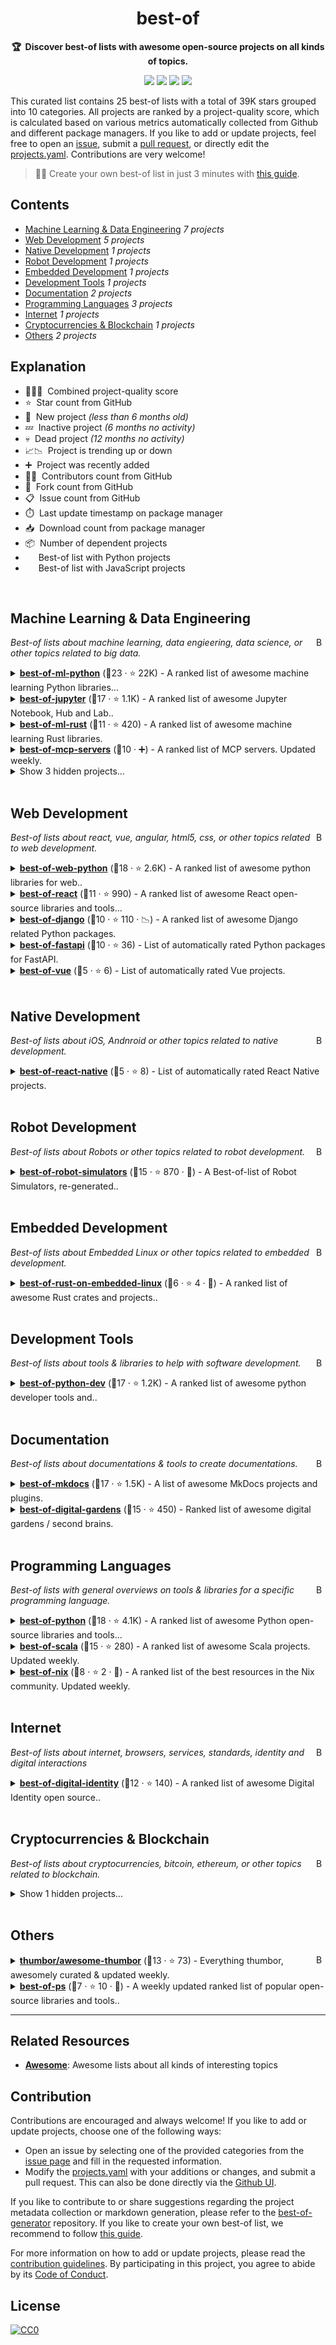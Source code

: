<!-- markdownlint-disable -->
<h1 align="center">
    best-of
    <br>
</h1>

<p align="center">
    <strong>🏆&nbsp; Discover best-of lists with awesome open-source projects on all kinds of topics.</strong>
</p>

<p align="center">
    <a href="https://best-of.org" title="Best-of Badge"><img src="http://bit.ly/3o3EHNN"></a>
    <a href="#Contents" title="Project Count"><img src="https://img.shields.io/badge/projects-25-blue.svg?color=5ac4bf"></a>
    <a href="#Contribution" title="Contributions are welcome"><img src="https://img.shields.io/badge/contributions-welcome-green.svg"></a>
    <a href="https://github.com/best-of-lists/best-of/releases" title="Best-of Updates"><img src="https://img.shields.io/github/release-date/best-of-lists/best-of?color=green&label=updated"></a>
</p>

This curated list contains 25 best-of lists with a total of 39K stars grouped into 10 categories. All projects are ranked by a project-quality score, which is calculated based on various metrics automatically collected from Github and different package managers. If you like to add or update projects, feel free to open an [issue](https://github.com/best-of-lists/best-of/issues/new/choose), submit a [pull request](https://github.com/best-of-lists/best-of/pulls), or directly edit the [projects.yaml](https://github.com/best-of-lists/best-of/edit/main/projects.yaml). Contributions are very welcome!

> 🧙‍♂️ Create your own best-of list in just 3 minutes with [this guide](https://github.com/best-of-lists/best-of/blob/main/create-best-of-list.md).

## Contents

- [Machine Learning & Data Engineering](#machine-learning--data-engineering) _7 projects_
- [Web Development](#web-development) _5 projects_
- [Native Development](#native-development) _1 projects_
- [Robot Development](#robot-development) _1 projects_
- [Embedded Development](#embedded-development) _1 projects_
- [Development Tools](#development-tools) _1 projects_
- [Documentation](#documentation) _2 projects_
- [Programming Languages](#programming-languages) _3 projects_
- [Internet](#internet) _1 projects_
- [Cryptocurrencies & Blockchain](#cryptocurrencies--blockchain) _1 projects_
- [Others](#others) _2 projects_

## Explanation
- 🥇🥈🥉&nbsp; Combined project-quality score
- ⭐️&nbsp; Star count from GitHub
- 🐣&nbsp; New project _(less than 6 months old)_
- 💤&nbsp; Inactive project _(6 months no activity)_
- 💀&nbsp; Dead project _(12 months no activity)_
- 📈📉&nbsp; Project is trending up or down
- ➕&nbsp; Project was recently added
- 👨‍💻&nbsp; Contributors count from GitHub
- 🔀&nbsp; Fork count from GitHub
- 📋&nbsp; Issue count from GitHub
- ⏱️&nbsp; Last update timestamp on package manager
- 📥&nbsp; Download count from package manager
- 📦&nbsp; Number of dependent projects
- <img src="https://www.python.org/static/favicon.ico" style="display:inline;" width="13" height="13">&nbsp; Best-of list with Python projects
- <img src="https://cdn.icon-icons.com/icons2/2108/PNG/512/javascript_icon_130900.png" style="display:inline;" width="13" height="13">&nbsp; Best-of list with JavaScript projects

<br>

## Machine Learning & Data Engineering

<a href="#contents"><img align="right" width="15" height="15" src="https://git.io/JtehR" alt="Back to top"></a>

_Best-of lists about machine learning, data engieering, data science, or other topics related to big data._

<details><summary><b><a href="https://github.com/lukasmasuch/best-of-ml-python">best-of-ml-python</a></b> (🥇23 ·  ⭐ 22K) - A ranked list of awesome machine learning Python libraries... <code><img src="https://www.python.org/static/favicon.ico" style="display:inline;" width="13" height="13"></code></summary>

- [GitHub](https://github.com/lukasmasuch/best-of-ml-python) (👨‍💻 54 · 🔀 2.8K · 📋 61 - 44% open · ⏱️ 28.08.2025):

	```
	git clone https://github.com/ml-tooling/best-of-ml-python
	```
</details>
<details><summary><b><a href="https://github.com/ml-tooling/best-of-jupyter">best-of-jupyter</a></b> (🥈17 ·  ⭐ 1.1K) - A ranked list of awesome Jupyter Notebook, Hub and Lab.. <code><img src="https://www.python.org/static/favicon.ico" style="display:inline;" width="13" height="13"></code></summary>

- [GitHub](https://github.com/ml-tooling/best-of-jupyter) (👨‍💻 13 · 🔀 85 · 📋 6 - 33% open · ⏱️ 28.08.2025):

	```
	git clone https://github.com/ml-tooling/best-of-jupyter
	```
</details>
<details><summary><b><a href="https://github.com/e-tornike/best-of-ml-rust">best-of-ml-rust</a></b> (🥉11 ·  ⭐ 420) - A ranked list of awesome machine learning Rust libraries.</summary>

- [GitHub](https://github.com/e-tornike/best-of-ml-rust) (👨‍💻 4 · 🔀 19 · ⏱️ 03.08.2025):

	```
	git clone https://github.com/e-tornike/best-of-ml-rust
	```
</details>
<details><summary><b><a href="https://github.com/tolkonepiu/best-of-mcp-servers">best-of-mcp-servers</a></b> (🥉10 · ➕) - A ranked list of MCP servers. Updated weekly.</summary>

- [GitHub](https://github.com/tolkonepiu/best-of-mcp-servers) (👨‍💻 3 · ⏱️ 25.08.2025):

	```
	git clone https://github.com/tolkonepiu/best-of-mcp-servers
	```
</details>
<details><summary>Show 3 hidden projects...</summary>

- <b><a href="https://github.com/taranjeet/awesome-gpts">awesome-gpts</a></b> (🥈13 ·  ⭐ 1.3K · 💀) - Collection of all the GPTs created by the community. <code><img src="https://www.python.org/static/favicon.ico" style="display:inline;" width="13" height="13"></code>
- <b><a href="https://github.com/jrieke/best-of-streamlit">best-of-streamlit</a></b> (🥈13 ·  ⭐ 1.3K · 💀) - A ranked gallery of awesome streamlit apps built by the.. <code><img src="https://www.python.org/static/favicon.ico" style="display:inline;" width="13" height="13"></code>
- <b><a href="https://github.com/e-tornike/best-of-ml-julia">best-of-ml-julia</a></b> (🥉7 ·  ⭐ 24 · 💀) - A ranked list of awesome machine learning Julia libraries.
</details>
<br>

## Web Development

<a href="#contents"><img align="right" width="15" height="15" src="https://git.io/JtehR" alt="Back to top"></a>

_Best-of lists about react, vue, angular, html5, css, or other topics related to web development._

<details><summary><b><a href="https://github.com/ml-tooling/best-of-web-python">best-of-web-python</a></b> (🥇18 ·  ⭐ 2.6K) - A ranked list of awesome python libraries for web.. <code><img src="https://www.python.org/static/favicon.ico" style="display:inline;" width="13" height="13"></code></summary>

- [GitHub](https://github.com/ml-tooling/best-of-web-python) (👨‍💻 16 · 🔀 190 · 📋 4 - 25% open · ⏱️ 28.08.2025):

	```
	git clone https://github.com/ml-tooling/best-of-web-python
	```
</details>
<details><summary><b><a href="https://github.com/lukasmasuch/best-of-react">best-of-react</a></b> (🥈11 ·  ⭐ 990) - A ranked list of awesome React open-source libraries and tools... <code><img src="https://cdn.icon-icons.com/icons2/2108/PNG/512/javascript_icon_130900.png" style="display:inline;" width="13" height="13"></code></summary>

- [GitHub](https://github.com/lukasmasuch/best-of-react) (👨‍💻 9 · 🔀 110 · 📋 4 - 50% open · ⏱️ 28.08.2025):

	```
	git clone https://github.com/lukasmasuch/best-of-react
	```
</details>
<details><summary><b><a href="https://github.com/fkromer/best-of-django">best-of-django</a></b> (🥉10 ·  ⭐ 110 · 📉) - A ranked list of awesome Django related Python packages. <code><img src="https://www.python.org/static/favicon.ico" style="display:inline;" width="13" height="13"></code></summary>

- [GitHub](https://github.com/fkromer/best-of-django) (👨‍💻 3 · 🔀 12 · ⏱️ 02.08.2025):

	```
	git clone https://github.com/fkromer/best-of-django
	```
</details>
<details><summary><b><a href="https://github.com/fkromer/best-of-fastapi">best-of-fastapi</a></b> (🥉10 ·  ⭐ 36) - List of automatically rated Python packages for FastAPI. <code><img src="https://www.python.org/static/favicon.ico" style="display:inline;" width="13" height="13"></code></summary>

- [GitHub](https://github.com/fkromer/best-of-fastapi) (👨‍💻 3 · 🔀 1 · ⏱️ 23.08.2025):

	```
	git clone https://github.com/fkromer/best-of-fastapi
	```
</details>
<details><summary><b><a href="https://github.com/fkromer/best-of-vue">best-of-vue</a></b> (🥉5 ·  ⭐ 6) - List of automatically rated Vue projects. <code><img src="https://cdn.icon-icons.com/icons2/2108/PNG/512/javascript_icon_130900.png" style="display:inline;" width="13" height="13"></code></summary>

- [GitHub](https://github.com/fkromer/best-of-vue) (👨‍💻 2 · ⏱️ 22.05.2025):

	```
	git clone https://github.com/fkromer/best-of-vue
	```
</details>
<br>

## Native Development

<a href="#contents"><img align="right" width="15" height="15" src="https://git.io/JtehR" alt="Back to top"></a>

_Best-of lists about iOS, Andnroid or other topics related to native development._

<details><summary><b><a href="https://github.com/fkromer/best-of-react-native">best-of-react-native</a></b> (🥇5 ·  ⭐ 8) - List of automatically rated React Native projects.</summary>

- [GitHub](https://github.com/fkromer/best-of-react-native) (👨‍💻 2 · 🔀 2 · ⏱️ 22.05.2025):

	```
	git clone https://github.com/fkromer/best-of-react-native
	```
</details>
<br>

## Robot Development

<a href="#contents"><img align="right" width="15" height="15" src="https://git.io/JtehR" alt="Back to top"></a>

_Best-of lists about Robots or other topics related to robot development._

<details><summary><b><a href="https://github.com/knmcguire/best-of-robot-simulators">best-of-robot-simulators</a></b> (🥇15 ·  ⭐ 870 · 🐣) - A Best-of-list of Robot Simulators, re-generated..</summary>

- [GitHub](https://github.com/knmcguire/best-of-robot-simulators) (👨‍💻 8 · 🔀 51 · 📋 130 - 14% open · ⏱️ 20.08.2025):

	```
	git clone https://github.com/knmcguire/best-of-robot-simulators
	```
</details>
<br>

## Embedded Development

<a href="#contents"><img align="right" width="15" height="15" src="https://git.io/JtehR" alt="Back to top"></a>

_Best-of lists about Embedded Linux or other topics related to embedded development._

<details><summary><b><a href="https://github.com/fkromer/best-of-rust-on-embedded-linux">best-of-rust-on-embedded-linux</a></b> (🥇6 ·  ⭐ 4 · 🐣) - A ranked list of awesome Rust crates and projects..</summary>

- [GitHub](https://github.com/fkromer/best-of-rust-on-embedded-linux) (👨‍💻 4 · 🔀 1 · ⏱️ 23.08.2025):

	```
	git clone https://github.com/fkromer/best-of-rust-on-embedded-linux
	```
</details>
<br>

## Development Tools

<a href="#contents"><img align="right" width="15" height="15" src="https://git.io/JtehR" alt="Back to top"></a>

_Best-of lists about tools & libraries to help with software development._

<details><summary><b><a href="https://github.com/ml-tooling/best-of-python-dev">best-of-python-dev</a></b> (🥇17 ·  ⭐ 1.2K) - A ranked list of awesome python developer tools and.. <code><img src="https://www.python.org/static/favicon.ico" style="display:inline;" width="13" height="13"></code></summary>

- [GitHub](https://github.com/ml-tooling/best-of-python-dev) (👨‍💻 7 · 🔀 53 · 📋 10 - 50% open · ⏱️ 28.08.2025):

	```
	git clone https://github.com/ml-tooling/best-of-python-dev
	```
</details>
<br>

## Documentation

<a href="#contents"><img align="right" width="15" height="15" src="https://git.io/JtehR" alt="Back to top"></a>

_Best-of lists about documentations & tools to create documentations._

<details><summary><b><a href="https://github.com/mkdocs/catalog">best-of-mkdocs</a></b> (🥇17 ·  ⭐ 1.5K) - A list of awesome MkDocs projects and plugins.</summary>

- [GitHub](https://github.com/mkdocs/catalog) (👨‍💻 61 · 🔀 100 · 📋 35 - 5% open · ⏱️ 21.08.2025):

	```
	git clone https://github.com/mkdocs/catalog
	```
</details>
<details><summary><b><a href="https://github.com/lyz-code/best-of-digital-gardens">best-of-digital-gardens</a></b> (🥉15 ·  ⭐ 450) - Ranked list of awesome digital gardens / second brains.</summary>

- [GitHub](https://github.com/lyz-code/best-of-digital-gardens) (👨‍💻 21 · 🔀 25 · ⏱️ 27.08.2025):

	```
	git clone https://github.com/lyz-code/best-of-digital-gardens
	```
</details>
<br>

## Programming Languages

<a href="#contents"><img align="right" width="15" height="15" src="https://git.io/JtehR" alt="Back to top"></a>

_Best-of lists with general overviews on tools & libraries for a specific programming language._

<details><summary><b><a href="https://github.com/lukasmasuch/best-of-python">best-of-python</a></b> (🥇18 ·  ⭐ 4.1K) - A ranked list of awesome Python open-source libraries and tools... <code><img src="https://www.python.org/static/favicon.ico" style="display:inline;" width="13" height="13"></code></summary>

- [GitHub](https://github.com/lukasmasuch/best-of-python) (👨‍💻 14 · 🔀 270 · 📋 14 - 57% open · ⏱️ 28.08.2025):

	```
	git clone https://github.com/ml-tooling/best-of-python
	```
</details>
<details><summary><b><a href="https://github.com/stkeky/best-of-scala">best-of-scala</a></b> (🥉15 ·  ⭐ 280) - A ranked list of awesome Scala projects. Updated weekly.</summary>

- [GitHub](https://github.com/stkeky/best-of-scala) (👨‍💻 18 · 🔀 25 · 📋 13 - 30% open · ⏱️ 23.08.2025):

	```
	git clone https://github.com/stkeky/best-of-scala
	```
</details>
<details><summary><b><a href="https://github.com/tolkonepiu/best-of-nix">best-of-nix</a></b> (🥉8 ·  ⭐ 2 · 🐣) - A ranked list of the best resources in the Nix community. Updated weekly.</summary>

- [GitHub](https://github.com/tolkonepiu/best-of-nix) (👨‍💻 3 · ⏱️ 28.08.2025):

	```
	git clone https://github.com/tolkonepiu/best-of-nix
	```
</details>
<br>

## Internet

<a href="#contents"><img align="right" width="15" height="15" src="https://git.io/JtehR" alt="Back to top"></a>

_Best-of lists about internet, browsers, services, standards, identity and digital interactions_

<details><summary><b><a href="https://github.com/jruizaranguren/best-of-digital-identity">best-of-digital-identity</a></b> (🥇12 ·  ⭐ 140) - A ranked list of awesome Digital Identity open source..</summary>

- [GitHub](https://github.com/jruizaranguren/best-of-digital-identity) (👨‍💻 5 · 🔀 10 · ⏱️ 24.08.2025):

	```
	git clone https://github.com/jruizaranguren/best-of-digital-identity
	```
</details>
<br>

## Cryptocurrencies & Blockchain

<a href="#contents"><img align="right" width="15" height="15" src="https://git.io/JtehR" alt="Back to top"></a>

_Best-of lists about cryptocurrencies, bitcoin, ethereum, or other topics related to blockchain._

<details><summary>Show 1 hidden projects...</summary>

- <b><a href="https://github.com/lukasmasuch/best-of-crypto">best-of-crypto</a></b> (🥇13 ·  ⭐ 470 · 💀) - A ranked list of awesome open-source crypto projects. Updated..
</details>
<br>

## Others

<a href="#contents"><img align="right" width="15" height="15" src="https://git.io/JtehR" alt="Back to top"></a>

<details><summary><b><a href="https://github.com/thumbor/awesome-thumbor">thumbor/awesome-thumbor</a></b> (🥇13 ·  ⭐ 73) - Everything thumbor, awesomely curated & updated weekly.</summary>

- [GitHub](https://github.com/thumbor/awesome-thumbor) (👨‍💻 5 · 🔀 4 · ⏱️ 27.08.2025):

	```
	git clone https://github.com/thumbor/awesome-thumbor
	```
</details>
<details><summary><b><a href="https://github.com/jinningwang/best-of-ps">best-of-ps</a></b> (🥉7 ·  ⭐ 10 · 🐣) - A weekly updated ranked list of popular open-source libraries and tools..</summary>

- [GitHub](https://github.com/jinningwang/best-of-ps) (👨‍💻 7 · ⏱️ 19.06.2025):

	```
	git clone https://github.com/jinningwang/best-of-ps
	```
</details>

---

## Related Resources

- [**Awesome**](https://github.com/sindresorhus/awesome): Awesome lists about all kinds of interesting topics

## Contribution

Contributions are encouraged and always welcome! If you like to add or update projects, choose one of the following ways:

- Open an issue by selecting one of the provided categories from the [issue page](https://github.com/best-of-lists/best-of/issues/new/choose) and fill in the requested information.
- Modify the [projects.yaml](https://github.com/best-of-lists/best-of/blob/main/projects.yaml) with your additions or changes, and submit a pull request. This can also be done directly via the [Github UI](https://github.com/best-of-lists/best-of/edit/main/projects.yaml).

If you like to contribute to or share suggestions regarding the project metadata collection or markdown generation, please refer to the [best-of-generator](https://github.com/best-of-lists/best-of-generator) repository. If you like to create your own best-of list, we recommend to follow [this guide](https://github.com/best-of-lists/best-of/blob/main/create-best-of-list.md).

For more information on how to add or update projects, please read the [contribution guidelines](https://github.com/best-of-lists/best-of/blob/main/CONTRIBUTING.md). By participating in this project, you agree to abide by its [Code of Conduct](https://github.com/best-of-lists/best-of/blob/main/.github/CODE_OF_CONDUCT.md).

## License

[![CC0](https://mirrors.creativecommons.org/presskit/buttons/88x31/svg/by-sa.svg)](https://creativecommons.org/licenses/by-sa/4.0/)
